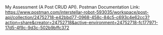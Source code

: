My Assessment (A Post CRUD API). 
Postman Documentation Link: https://www.postman.com/interstellar-robot-593035/workspace/post-api/collection/24752718-e42bbd77-0968-458c-84c5-c693c4e62cc3?action=share&creator=24752718&active-environment=24752718-fc177971-17d5-4f9c-9d3c-502b9bffc372
